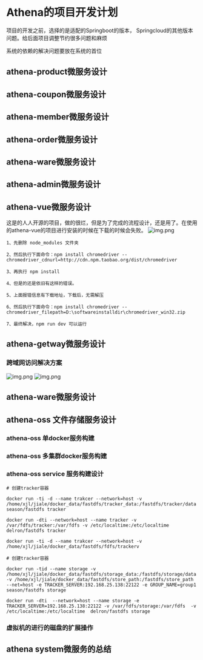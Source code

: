 # Athena的项目开发计划

项目的开发之前，选择的是适配的Springboot的版本， Springcloud的其他版本问题。给后面项目调整节约很多问题和麻烦

系统的依赖的解决问题要放在系统的首位

## athena-product微服务设计

## athena-coupon微服务设计

## athena-member微服务设计

## athena-order微服务设计

## athena-ware微服务设计

## athena-admin微服务设计

## athena-vue微服务设计

这是的人人开源的项目，做的很烂，但是为了完成的流程设计，还是用了。在使用的athena-vue的项目进行安装的时候在下载的时候会失败。
![img.png](../images/athena-vue-error.png)

```shell
1、先删除 node_modules 文件夹

2、然后执行下面命令：npm install chromedriver --chromedriver_cdnurl=http://cdn.npm.taobao.org/dist/chromedriver

3、再执行 npm install

4、但是的还是依旧有这样的错误。

5、上面报错信息有下载地址，下载后，无需解压

6、然后执行下面命令：npm install chromedriver --chromedriver_filepath=D:\softwareinstalldir\chromedriver_win32.zip

7、最终解决，npm run dev 可以运行
```

## athena-getway微服务设计

### 跨域网访问解决方案

![img.png](../images/RCS跨域访问请求.png)
![img.png](../images/RCS_success_login.png)

## athena-ware微服务设计


## athena-oss 文件存储服务设计

### athena-oss 单docker服务构建

### athena-oss 多集群docker服务构建

### athena-oss service 服务构建设计
```shell
# 创建tracker容器 

docker run -ti -d --name trakcer --network=host -v /home/xjl/jiale/docker_data/fastdfs/tracker_data:/fastdfs/tracker/data  season/fastdfs tracker

docker run -dti --network=host --name tracker -v /var/fdfs/tracker:/var/fdfs -v /etc/localtime:/etc/localtime delron/fastdfs tracker

docker run -ti -d --name trakcer --network=host -v /home/xjl/jiale/docker_data/fastdfs/fdfs/trackerv
```

```shell
# 创建tracker容器 

docker run -tid --name storage -v /home/xjl/jiale/docker_data/fastdfs/storage_data:/fastdfs/storage/data -v /home/xjl/jiale/docker_data/fastdfs/store_path:/fastdfs/store_path --net=host -e TRACKER_SERVER:192.168.25.138:22122 -e GROUP_NAME=group1 season/fastdfs storage

docker run -dti  --network=host --name storage -e TRACKER_SERVER=192.168.25.138:22122 -v /var/fdfs/storage:/var/fdfs  -v /etc/localtime:/etc/localtime  delron/fastdfs storage

```


### 虚拟机的进行的磁盘的扩展操作



## athena system微服务的总结



